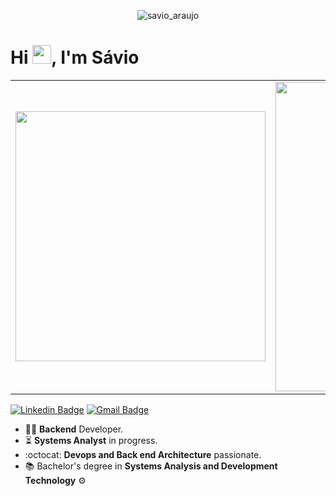 <p align="center"> 
  <img src="https://res.cloudinary.com/dy7l1wk3y/image/upload/v1597554565/Component_3_tzyjtj.png" alt="savio_araujo" />
</p>

<h1 align="left">Hi <img src="https://raw.githubusercontent.com/kaueMarques/kaueMarques/master/hi.gif" width="30px">, I'm Sávio</h1>

<center>
  <table>
    <tr>
        <td>
          <img width="400px" align="center" 
               src="https://github-readme-stats.vercel.app/api/top-langs/?username=savio-84&hide=html,php,blade,makefile,vhdl,c,qmake,css&langs_count=6&layout=compact&theme=dracula" />
      </td>
      <td>
          <img width="495px" align="center" src="https://github-readme-stats.vercel.app/api?username=savio-84&show_icons=true&count_private=true&theme=dracula" />
      </td>
    </tr>   
  </table>
</center>

[![Linkedin Badge](https://img.shields.io/badge/-LinkedIn-blue?style=flat-square&logo=Linkedin&logoColor=white&link=https://https://www.linkedin.com/in/s%C3%A1vio-carvalho-0411761ba/)](https://www.linkedin.com/in/s%C3%A1vio-carvalho-0411761ba/)
[![Gmail Badge](https://img.shields.io/badge/-Gmail-c14438?style=flat-square&logo=Gmail&logoColor=white&link=mailto:svcarvalho38@gmail.com)](mailto:svcarvalho38@gmail.com)

- :man_technologist: **Backend** Developer.
- :hourglass_flowing_sand: **Systems Analyst** in progress. 
- :octocat: **Devops and Back end Architecture** passionate.
- :books: Bachelor's degree in **Systems Analysis and Development Technology** ⚙
